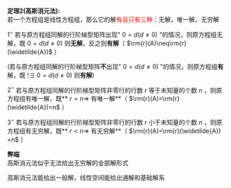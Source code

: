 **定理2(高斯消元法):**  
若一个方程组是线性方程组，那么它的解<font color=red>有且只有三种</font>：无解，唯一解，无穷解  
  
 $1^\circ$  若与原方程组同解的行阶梯型矩阵出现" $0=d(d\neq0)$ "的情况，则原方程组无解，既 $0=d(d\neq0)$ 则**无解**，反之则**有解**（ $\rm{r}(A)\neq\rm{r}(\widetilde{A})$ ）  
  
(若与原方程组同解的行阶梯型矩阵**不**出现" $0=d(d\neq0)$ "的情况，则原方程组**有**解，既 $!\exists \ 0=d(d\neq0)$ 则**有解**)  
  
 $2^\circ$  若与原方程组同解的行阶梯型矩阵非零行的行数 $r$ 等于未知量的个数 $n$ ，则原方程组有唯一解，既** $r=n\Rightarrow$ 有唯一解**（ $\rm{r}(A)=\rm{r}(\widetilde{A})=n$ ）  
  
 $3^\circ$  若与原方程组同解的行阶梯型矩阵非零行的行数 $r$ 小于未知量的个数 $n$ ，则原方程组有无穷解，既** $r<n\Rightarrow$ 有无穷解**（ $\rm{r}(A)=\rm{r}(\widetilde{A})<n$ ）  
  
**弊端**  
高斯消元法似乎无法给出无穷解的全部解形式  
  
高斯消元法能给出一般解，线性空间能给出通解和基础解系  
